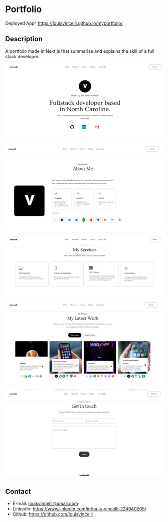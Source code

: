 # Portfolio

Deployed App" https://louisvincelli.github.io/myportfolio/

## Description

A portfolio made in Next.js that summarize and explains the skill of a full stack developer.

![Screenshot1](public/sc1.png)

![Screenshot5](public/sc5.png)

![Screenshot2](public/sc2.png)

![Screenshot3](public/sc3.png)

![Screenshot4](public/sc4.png)

## Contact 
* E-mail: louisvincelli@gmail.com
* LinkedIn: https://www.linkedin.com/in/louis-vincelli-224940205/
* Github: https://github.com/louisvincelli
